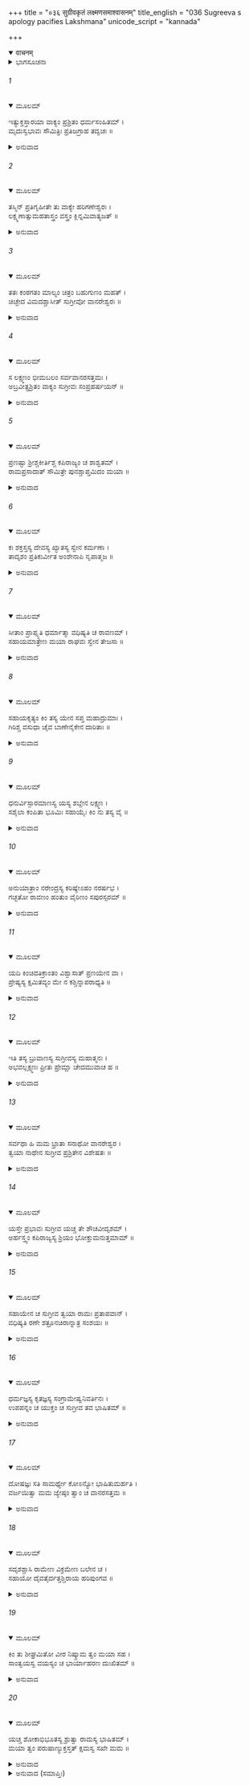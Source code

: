 +++
title = "०३६ सुग्रीवकृतं लक्ष्मणसमाश्वासनम्"
title_english = "036 Sugreeva s apology pacifies Lakshmana"
unicode_script = "kannada"

+++
<details open><summary>वाचनम्</summary>

<div class="audioEmbed"  caption="श्रीराम-हरिसीताराममूर्ति-घनपाठिभ्यां वचनम्" src="https://archive.org/download/Ramayana-recitation-Sriram-harisItArAmamUrti-Ghanapaati-v2/Kanda_4/Kanda_4_KSK-036-Sugreeva_Krutham_Lakshmana_Samashvasanam.mp3"></div>
</details>



<details><summary>ಭಾಗಸೂಚನಾ</summary>

ಸುಗ್ರೀವನು ತನ್ನ ಅಲ್ಪತನವನ್ನು ಶ್ರೀರಾಮನ ಮಹತ್ವವನ್ನು ಲಕ್ಷ್ಮಣನಿಗೆ ಹೇಳಿ ಕ್ಷಮೆ ಬೇಡಿದುದು, ಲಕ್ಷ್ಮಣನು ಸುಗ್ರೀವನನ್ನು ಪ್ರಶಂಸಿಸಿ ತನ್ನ ಜೊತೆಯಲ್ಲಿ ಬರುವಂತೆ ಹೇಳಿದುದು
</details>

###### 1


<details open><summary>ಮೂಲಮ್</summary>

ಇತ್ಯುಕ್ತಸ್ತಾರಯಾ ವಾಕ್ಯಂ ಪ್ರಶ್ರಿತಂ ಧರ್ಮಸಂಹಿತಮ್ ।  
ಮೃದುಸ್ವಭಾವಃ ಸೌಮಿತ್ರಿಃ ಪ್ರತಿಜಗ್ರಾಹ ತದ್ವಚಃ ॥
</details>

<details><summary>ಅನುವಾದ</summary>

ತಾರೆಯು ಹೇಳಿದ ವಿನಯಯುಕ್ತ ಮತ್ತು ಧರ್ಮಸಮ್ಮತವಾದ ಮಾತುಗಳನ್ನು ಕೇಳಿ ಕೋಮಲ ಸ್ವಭಾವದ ಲಕ್ಷ್ಮಣನು ಅವನ್ನು ಅಂಗೀಕರಿಸಿ, ಕೋಪವನ್ನು ಪರಿತ್ಯಜಿಸಿದನು.॥1॥
</details>

###### 2


<details open><summary>ಮೂಲಮ್</summary>

ತಸ್ಮಿನ್ ಪ್ರತಿಗೃಹೀತೇ ತು ವಾಕ್ಯೇ ಹರಿಗಣೇಶ್ವರಃ ।  
ಲಕ್ಷ್ಮಣಾತ್ಸುಮಹತಾಸ್ತ್ರಂ ವಸ್ತ್ರಂ ಕ್ಲಿನ್ನಮಿವಾತ್ಯಜತ್ ॥
</details>

<details><summary>ಅನುವಾದ</summary>

ಅವನು ತಾರೆಯ ಮಾತನ್ನು ಒಪ್ಪಿಕೊಂಡಾಗ ವಾನರ ಯೂಧಪತಿ ಸುಗ್ರೀವನು ಲಕ್ಷ್ಮಣನಿಂದ ಉಂಟಾಗುವ ಮಹಾಭಯವನ್ನು ಒದ್ದೆಬಟ್ಟೆಯಂತೆ ತ್ಯಜಿಸಿಬಿಟ್ಟನು.॥2॥
</details>

###### 3


<details open><summary>ಮೂಲಮ್</summary>

ತತಃ ಕಂಠಗತಂ ಮಾಲ್ಯಂ ಚಿತ್ರಂ ಬಹುಗುಣಂ ಮಹತ್ ।  
ಚಿಚ್ಛೇದ ವಿಮದಶ್ಚಾಸೀತ್ ಸುಗ್ರೀವೋ ವಾನರೇಶ್ವರಃ ॥
</details>

<details><summary>ಅನುವಾದ</summary>

ಅನಂತರ ಸುಗ್ರೀವನು ತನ್ನ ಕಂಠದಲ್ಲಿದ್ದ ಹೂವಿನ ವಿಚಿತ್ರ, ವಿಶಾಲ ಮತ್ತು ಬಹುಗುಣಸಂಪನ್ನ ಮಾಲೆಯನ್ನು ಹರಿದು ಬಿಸಾಡಿ ಮದರಹಿತನಾದನು.॥3॥
</details>

###### 4


<details open><summary>ಮೂಲಮ್</summary>

ಸ ಲಕ್ಷ್ಮಣಂ  ಭೀಮಬಲಂ  ಸರ್ವವಾನರಸತ್ತಮಃ ।  
ಅಬ್ರವೀತ್ಪ್ರಶ್ರಿತಂ ವಾಕ್ಯಂ ಸುಗ್ರೀವಃ ಸಂಪ್ರಹರ್ಷಯನ್ ॥
</details>

<details><summary>ಅನುವಾದ</summary>

ಮತ್ತೆ ಸಮಸ್ತ ವಾನರರಲ್ಲಿ ಶ್ರೇಷ್ಠನಾದ ಸುಗ್ರೀವನು ಭಯಂಕರ ಬಲಶಾಲಿ ಲಕ್ಷ್ಮಣನನ್ನು ಹರ್ಷಗೊಳಿಸುತ್ತಾ ಅವನಲ್ಲಿ ವಿನಯಯುಕ್ತ ಮಾತನ್ನಾಡಿದನು.॥4॥
</details>

###### 5


<details open><summary>ಮೂಲಮ್</summary>

ಪ್ರಣಷ್ಟಾ ಶ್ರೀಶ್ಚಕೀರ್ತಿಶ್ಚ ಕಪಿರಾಜ್ಯಂ ಚ ಶಾಶ್ವತಮ್ ।  
ರಾಮಪ್ರಸಾದಾತ್ ಸೌಮಿತ್ರೇ ಪುನಶ್ಚಾಪ್ತಮಿದಂ ಮಯಾ ॥
</details>

<details><summary>ಅನುವಾದ</summary>

ಸುಮಿತ್ರಾಕುಮಾರ! ನನ್ನ ಸಂಪತ್ತು, ಕೀರ್ತಿ, ಹಿಂದಿನಿಂದ ಬಂದಿರುವ ವಾನರರಾಜ್ಯ ಇವೆಲ್ಲವೂ ನಾಶವಾಗಿ ಹೋಗಿತ್ತು. ಭಗವಾನ್ ಶ್ರೀರಾಮನ ಕೃಪೆಯಿಂದಲೇ ನನಗೆ ಪುನಃ ಇದೆಲ್ಲವೂ ಪ್ರಾಪ್ತವಾಯಿತು.॥5॥
</details>

###### 6


<details open><summary>ಮೂಲಮ್</summary>

ಕಃ ಶಕ್ತಸ್ತಸ್ಯ ದೇವಸ್ಯ ಖ್ಯಾತಸ್ಯ ಸ್ವೇನ ಕರ್ಮಣಾ ।  
ತಾದೃಶಂ ಪ್ರತಿಕುರ್ವೀತ  ಅಂಶೇನಾಪಿ ನೃಪಾತ್ಮಜ ॥
</details>

<details><summary>ಅನುವಾದ</summary>

ರಾಜಕುಮಾರ! ಆ ಭಗವಾನ್ ಶ್ರೀರಾಮನು ತನ್ನ ಕರ್ಮಗಳಿಂದಲೇ ಎಲ್ಲೆಡೆ ವಿಖ್ಯಾತನಾಗಿದ್ದಾನೆ. ಅವನು ಮಾಡಿದ ಉಪಕಾರಕ್ಕೆ ಪ್ರತ್ಯುಪಕಾರವನ್ನು ಅಂಶಮಾತ್ರದಲ್ಲಿಯೂ ಯಾರು ತಾನೇ ಮಾಡಬಲ್ಲನು.॥6॥
</details>

###### 7


<details open><summary>ಮೂಲಮ್</summary>

ಸೀತಾಂ ಪ್ರಾಪ್ಸ್ಯತಿ ಧರ್ಮಾತ್ಮಾ ವಧಿಷ್ಯತಿ ಚ ರಾವಣಮ್ ।  
ಸಹಾಯಮಾತ್ರೇಣ ಮಯಾ ರಾಘವಃ ಸ್ವೇನ ತೇಜಸಾ ॥
</details>

<details><summary>ಅನುವಾದ</summary>

ಧರ್ಮಾತ್ಮಾ ಶ್ರೀರಾಮನು ತನ್ನ ತೇಜಸ್ಸಿನಿಂದಲೇ ರಾವಣನ ವಧೆ ಮಾಡುವನು ಹಾಗೂ ಸೀತೆಯನ್ನು ಪಡೆದುಕೊಳ್ಳುವನು. ನಾನಾದರೋ ಅವನ ಒಬ್ಬ ತುಚ್ಛ ಸಹಾಯಕ ಮಾತ್ರವಾಗಿದ್ದೇನೆ.॥7॥
</details>

###### 8


<details open><summary>ಮೂಲಮ್</summary>

ಸಹಾಯಕೃತ್ಯಂ ಕಿಂ ತಸ್ಯ ಯೇನ ಸಪ್ತ ಮಹಾದ್ರುಮಾಃ ।  
ಗಿರಿಶ್ಚ ವಸುಧಾ ಚೈವ ಬಾಣೇನೈಕೇನ ದಾರಿತಾಃ ॥
</details>

<details><summary>ಅನುವಾದ</summary>

ಯಾರು ಒಂದೇ ಬಾಣದಿಂದ ಏಳು ದೊಡ್ಡ-ದೊಡ್ಡ ತಾಲವೃಕ್ಷ, ಪರ್ವತ, ಪೃಥಿವಿ, ಪಾತಾಳ ಮತ್ತು ಅಲ್ಲಿ ಇರುವ ದೈತ್ಯರನ್ನು ವಿದೀರ್ಣಗೊಳಿಸಿದ್ದನೋ, ಅವನಿಗೆ ಬೇರೆ ಯಾವನೇ ಸಹಾಯಕನ ಆವಶ್ಯಕತೆ ಏನಿದೆ.॥8॥
</details>

###### 9


<details open><summary>ಮೂಲಮ್</summary>

ಧನುರ್ವಿಸ್ಫಾರಮಾಣಸ್ಯ ಯಸ್ಯ ಶಬ್ದೇನ ಲಕ್ಷ್ಮಣ ।  
ಸಶೈಲಾ ಕಂಪಿತಾ ಭೂಮಿಃ ಸಹಾಯೈಃ ಕಿಂ ನು ತಸ್ಯ ವೈ ॥
</details>

<details><summary>ಅನುವಾದ</summary>

ಲಕ್ಷ್ಮಣ! ಶ್ರೀರಾಮನು ಧನುಸ್ಸನ್ನು ಸೆಳೆವಾಗ ಅದರ ಟೇಂಕಾರದಿಂದ ಪರ್ವತಸಹಿತ ಪೃಥಿವಿಯು ನಡುಗಿ ಹೋಗಿತ್ತು. ಅಂತಹವನಿಗೆ ಸಹಾಯಕರಿಂದ ಏನಾಗಬೇಕಾಗಿದೆ.॥9॥
</details>

###### 10


<details open><summary>ಮೂಲಮ್</summary>

ಅನುಯಾತ್ರಾಂ ನರೇಂದ್ರಸ್ಯ ಕರಿಷ್ಯೇಽಹಂ ನರರ್ಷಭ ।  
ಗಚ್ಛತೋ ರಾವಣಂ ಹಂತುಂ ವೈರಿಣಂ ಸಪುರಸ್ಸರಮ್ ॥
</details>

<details><summary>ಅನುವಾದ</summary>

ನರಶ್ರೇಷ್ಠನೇ! ನಾನಾದರೋ ವೈರಿ ರಾವಣನ ವಧೆಗಾಗಿ ಅಗ್ರಗಾಮಿ ಸೈನಿಕರ ಸಹಿತ ಯಾತ್ರೆ ಮಾಡುವ ಮಹಾರಾಜ ಶ್ರೀರಾಮನ ಹಿಂದೆ-ಹಿಂದೆ ನಡೆಯುವೆನು.॥10॥
</details>

###### 11


<details open><summary>ಮೂಲಮ್</summary>

ಯದಿ ಕಿಂಚಿದತಿಕ್ರಾಂತಂ ವಿಶ್ವಾಸಾತ್ ಪ್ರಣಯೇನ ವಾ ।  
ಪ್ರೇಷ್ಯಸ್ಯ ಕ್ಷಮಿತವ್ಯಂ ಮೇ ನ ಕಶ್ಚಿನ್ನಾಪರಾಧ್ಯತಿ ॥
</details>

<details><summary>ಅನುವಾದ</summary>

ವಿಶ್ವಾಸ ಅಥವಾ ಪ್ರೇಮದಿಂದಾಗಿ ಯಾವುದಾದರೂ ಅಪರಾಧ ವಾಗಿದ್ದರೆ ದಾಸನಾದ ನನ್ನ ಆ ಅಪರಾಧವನ್ನು ಕ್ಷಮಿಸಬೇಕು; ಏಕೆಂದರೆ ಎಂದಿಗೂ ಯಾವುದೇ ಅಪರಾಧ ಮಾಡದ ಯಾವ ಸೇವಕನೂ ಇರಲಾರನು.॥11॥
</details>

###### 12


<details open><summary>ಮೂಲಮ್</summary>

ಇತಿ ತಸ್ಯ ಬ್ರುವಾಣಸ್ಯ ಸುಗ್ರೀವಸ್ಯ ಮಹಾತ್ಮನಃ ।  
ಅಭವಲ್ಲಕ್ಷ್ಮಣಃ ಪ್ರೀತಃ ಪ್ರೇಮ್ಣಾ ಚೇದಮುವಾಚ ಹ ॥
</details>

<details><summary>ಅನುವಾದ</summary>

ಮಹಾತ್ಮಾ ಸುಗ್ರೀವನು ಹೀಗೆ ಹೇಳಿದಾಗ ಲಕ್ಷ್ಮಣನು ಸಂತೋಷಗೊಂಡು ತುಂಬುಪ್ರೇಮದಿಂದ ಇಂತೆಂದನು.॥12॥
</details>

###### 13


<details open><summary>ಮೂಲಮ್</summary>

ಸರ್ವಥಾ ಹಿ ಮಮ ಭ್ರಾತಾ ಸನಾಥೋ ವಾನರೇಶ್ವರ ।  
ತ್ವಯಾ ನಾಥೇನ ಸುಗ್ರೀವ ಪ್ರಶ್ರಿತೇನ ವಿಶೇಷತಃ ॥
</details>

<details><summary>ಅನುವಾದ</summary>

ವಾನರರಾಜಾ ಸುಗ್ರೀವನೇ! ವಿಶೇಷವಾಗಿ ನಿನ್ನಂತಹ ವಿನಯಶೀಲ ಸಹಾಯಕನನ್ನು ಪಡೆದು ನನ್ನ ಅಣ್ಣ ಶ್ರೀರಾಮನು ಸರ್ವಥಾ ಸನಾಥನಾಗಿದ್ದಾನೆ.॥13॥
</details>

###### 14


<details open><summary>ಮೂಲಮ್</summary>

ಯಸ್ತೇ ಪ್ರಭಾವಃ ಸುಗ್ರೀವ ಯಚ್ಚ ತೇ ಶೌಚವೀದೃಶಮ್ ।  
ಅರ್ಹಸ್ತ್ವಂ ಕಪಿರಾಜ್ಯಸ್ಯ ಶ್ರಿಯಂ ಭೋಕ್ತುಮನುತ್ತಮಾಮ್ ॥
</details>

<details><summary>ಅನುವಾದ</summary>

ಸುಗ್ರೀವನೇ! ನಿನ್ನ ಪ್ರಭಾವ ಮತ್ತು ಹೃದಯದಲ್ಲಿ ಇರುವ ಶುದ್ಧಭಾವದಿಂದ ನೀನು ವಾನರರಾಜ್ಯದ ಪರಮೋತ್ತಮ ಲಕ್ಷ್ಮಿಯನ್ನು ಸದಾ ಅನುಭವಿಸಲು ಅಧಿಕಾರಿಯಾಗಿರುವೆ.॥14॥
</details>

###### 15


<details open><summary>ಮೂಲಮ್</summary>

ಸಹಾಯೇನ ಚ ಸುಗ್ರೀವ ತ್ವಯಾ ರಾಮಃ ಪ್ರತಾಪವಾನ್ ।  
ವಧಿಷ್ಯತಿ ರಣೇ ಶತ್ರೂನಚಿರಾನ್ನಾತ್ರ ಸಂಶಯಃ ॥
</details>

<details><summary>ಅನುವಾದ</summary>

ಸುಗ್ರೀವನೇ! ನಿನ್ನನ್ನು ಸಹಾಯಕನನ್ನಾಗಿ ಪಡೆದ ಪ್ರತಾಪಿ ಶ್ರೀರಾಮನು ರಣರಂಗದಲ್ಲಿ ತನ್ನ ಶತ್ರುಗಳನ್ನು ಬೇಗನೇ ವಧಿಸಿಬಿಡುವನು, ಇದರಲ್ಲಿ ಸಂಶಯವೇ ಇಲ್ಲ.॥15॥
</details>

###### 16


<details open><summary>ಮೂಲಮ್</summary>

ಧರ್ಮಜ್ಞಸ್ಯ ಕೃತಜ್ಞಸ್ಯ ಸಂಗ್ರಾಮೇಷ್ವನಿವರ್ತಿನಃ ।  
ಉಪಪನ್ನಂ ಚ ಯುಕ್ತಂ ಚ ಸುಗ್ರೀವ ತವ ಭಾಷಿತಮ್ ॥
</details>

<details><summary>ಅನುವಾದ</summary>

ಸುಗ್ರೀವ! ನೀನು ಧರ್ಮಜ್ಞನೂ, ಕೃತಜ್ಞನೂ, ಯುದ್ಧದಲ್ಲಿ ಎಂದೂ ಬೆನ್ನು ತೋರಿಸದವನೂ ಆಗಿರುವೆ. ನಿನ್ನ ಈ ಮಾತು ಸರ್ವಥಾ ಯುಕ್ತಿಸಂಗತ ಹಾಗೂ ಉಚಿತವಾಗಿದೆ.॥16॥
</details>

###### 17


<details open><summary>ಮೂಲಮ್</summary>

ದೋಷಜ್ಞಃ ಸತಿ ಸಾಮರ್ಥ್ಯೇ ಕೋಽನ್ಯೋ ಭಾಷಿತುಮರ್ಹತಿ ।  
ವರ್ಜಯಿತ್ವಾ ಮಮ ಜ್ಯೇಷ್ಠಂ ತ್ವಾಂ ಚ ವಾನರಸತ್ತಮ ॥
</details>

<details><summary>ಅನುವಾದ</summary>

ವಾನರಶ್ರೇಷ್ಠನೇ! ನಿನ್ನನ್ನು ಮತ್ತು ನಮ್ಮಣ್ಣನನ್ನು ಬಿಟ್ಟು ಬೇರೆ ಯಾವ ವಿದ್ವಾಂಸನು ತಾನೇ ತನ್ನಲ್ಲಿ ಸಾಮರ್ಥ್ಯವಿದ್ದರೂ ಇಂತಹ ನಮ್ರತಾಪೂರ್ಣ ಮಾತನ್ನು ಹೇಳಬಲ್ಲನು.॥17॥
</details>

###### 18


<details open><summary>ಮೂಲಮ್</summary>

ಸದೃಶಶ್ಚಾಸಿ ರಾಮೇಣ ವಿಕ್ರಮೇಣ ಬಲೇನ ಚ ।  
ಸಹಾಯೋ ದೈವತೈರ್ದತ್ತಶ್ಚಿರಾಯ ಹರಿಪುಂಗವ ॥
</details>

<details><summary>ಅನುವಾದ</summary>

ಕಪಿರಾಜನೇ! ನೀನು ಬಲ ಮತ್ತು ಪರಾಕ್ರಮದಲ್ಲಿ ಭಗವಾನ್ ಶ್ರೀರಾಮನಿಗೆ ಸಮಾನನಾಗಿರುವೆ. ದೇವತೆಗಳೇ ನಮಗೆ ದೀರ್ಘಕಾಲಕ್ಕಾಗಿ ನಿನ್ನಂತಹ ಸಹಾಯಕನನ್ನು ಕರುಣಿಸಿರುವರು.॥18॥
</details>

###### 19


<details open><summary>ಮೂಲಮ್</summary>

ಕಿಂ ತು ಶೀಘ್ರಮಿತೋ ವೀರ ನಿಷ್ಕ್ರಾಮ ತ್ವಂ ಮಯಾ ಸಹ ।  
ಸಾಂತ್ವಯಸ್ವ ವಯಸ್ಯಂ ಚ ಭಾರ್ಯಾಹರಣ ದುಃಖಿತಮ್ ॥
</details>

<details><summary>ಅನುವಾದ</summary>

ಆದರೆ ವೀರನೇ! ಈಗ ನೀನು ಬೇಗನೇ ನನ್ನೊಂದಿಗೆ ಪುರಿಯಿಂದ ಹೊರಗೆ ಹೊರಟು, ತನ್ನ ಪತ್ನಿಯ ಅಪಹರಣದಿಂದ ಬಹಳ ದುಃಖಿತನಾದ ನಿನ್ನ ಮಿತ್ರನ ಬಳಿಗೆ ಹೋಗಿ ಅವನನ್ನು ಸಾಂತ್ವನಗೊಳಿಸು.॥19॥
</details>

###### 20


<details open><summary>ಮೂಲಮ್</summary>

ಯಚ್ಚ ಶೋಕಾಭಿಭೂತಸ್ಯ ಶ್ರುತ್ವಾ ರಾಮಸ್ಯ ಭಾಷಿತಮ್ ।  
ಮಯಾ ತ್ವಂ ಪರುಷಾಣ್ಯುಕ್ತಸ್ತತ್ ಕ್ಷಮಸ್ವ ಸಖೇ ಮಮ ॥
</details>

<details><summary>ಅನುವಾದ</summary>

ಸಖನೇ! ಶೋಕಮಗ್ನನಾದ ಶ್ರೀರಾಮನ ವಚನಗಳನ್ನು ಕೇಳಿ, ನಾನು ನಿನ್ನ ಕುರಿತು ಆಡಿದ ಕಠೋರ ಮಾತಿನ ಕುರಿತು ನನ್ನನ್ನು ಕ್ಷಮಿಸು.॥20॥
</details>

<details><summary>ಅನುವಾದ (ಸಮಾಪ್ತಿಃ)</summary>

ಶ್ರೀ ವಾಲ್ಮೀಕಿವಿರಚಿತ ಆರ್ಷರಾಮಾಯಣ ಆದಿಕಾವ್ಯದ ಕಿಷ್ಕಿಂಧಾಕಾಂಡದ ಮೂವತ್ತಾರನೆಯ ಸರ್ಗ ಸಂಪೂರ್ಣವಾಯಿತು.॥36॥
</details>
